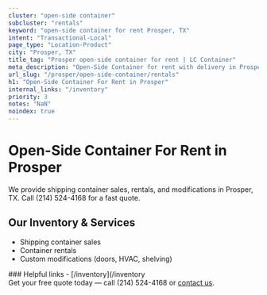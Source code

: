 ```yaml
---
cluster: "open-side container"
subcluster: "rentals"
keyword: "open-side container for rent Prosper, TX"
intent: "Transactional-Local"
page_type: "Location-Product"
city: "Prosper, TX"
title_tag: "Prosper open-side container for rent | LC Container"
meta_description: "Open-Side Container for rent with delivery in Prosper, TX. LC Container — local Since 2003. Get pricing today."
url_slug: "/prosper/open-side-container/rentals"
h1: "Open-Side Container For Rent in Prosper"
internal_links: "/inventory"
priority: 3
notes: "NaN"
noindex: true
---
```


# Open-Side Container For Rent in Prosper

We provide shipping container sales, rentals, and modifications in Prosper, TX. Call (214) 524-4168 for a fast quote.

## Our Inventory & Services
- Shipping container sales
- Container rentals
- Custom modifications (doors, HVAC, shelving)

<div data-section="internal-links">
### Helpful links
- [/inventory](/inventory
</div>

<div data-section="cta">
Get your free quote today — call (214) 524-4168 or <a href="/contact">contact us</a>.
</div>

<script type="application/ld+json">{"@context":"https://schema.org","@type":"FAQPage","mainEntity":[{"@type":"Question","name":"How much does delivery cost in Prosper, TX?","acceptedAnswer":{"@type":"Answer","text":"Delivery costs vary by distance and container size. Most deliveries in Prosper, TX range from $150-$300. Call (214) 524-4168 for an exact quote based on your specific location."}},{"@type":"Question","name":"Do you offer financing or payment plans?","acceptedAnswer":{"@type":"Answer","text":"We accept major credit cards, checks, and can discuss commercial terms for bulk purchases. Call (214) 524-4168 to discuss options."}},{"@type":"Question","name":"Can you customize containers in Prosper, TX?","acceptedAnswer":{"@type":"Answer","text":"Yes — we perform modifications like doors, HVAC, insulation, and shelving. Request a custom quote at (214) 524-4168 or via our contact form."}}]}</script>
